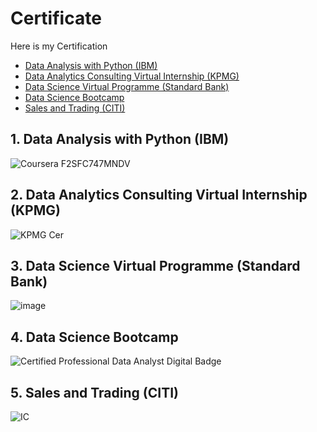 # Certificate

Here is my Certification
- [Data Analysis with Python (IBM)](#data-analysis)
- [Data Analytics Consulting Virtual Internship (KPMG)](#Data-Analytics)
- [Data Science Virtual Programme (Standard Bank)](#Data-Science-Virtual)
- [Data Science Bootcamp](#Data-Science-Bootcamp)
- [Sales and Trading (CITI)](#Sales-and-Trading)

<a name="data-analysis"></a>
## 1. Data Analysis with Python (IBM)
![Coursera F2SFC747MNDV](https://user-images.githubusercontent.com/77894515/232320496-504dc1a7-e4d7-4d2b-a8b3-18f7003ae7b8.png)

<a name="Data-Analytics"></a>
## 2. Data Analytics Consulting Virtual Internship (KPMG)
![KPMG Cer](https://user-images.githubusercontent.com/77894515/232320589-641cc61a-ee02-4f81-bacd-1320294b455e.jpg)

<a name="Data-Science-Virtual"></a>
## 3. Data Science Virtual Programme (Standard Bank)
![image](https://user-images.githubusercontent.com/77894515/232320676-42d3fdbf-1e98-479e-b9a1-18ef75213037.png)

<a name="Data-Science-Bootcamp"></a>
## 4. Data Science Bootcamp
![Certified Professional Data Analyst Digital Badge](https://user-images.githubusercontent.com/77894515/232320714-a5fc9bde-3eb8-4e51-9e7d-5a516b39d679.png)

<a name="Sales-and-Trading"></a>
## 5. Sales and Trading (CITI)
![IC](https://user-images.githubusercontent.com/77894515/232320758-3dde6889-70c9-4427-beda-a413ec6beca9.png)

